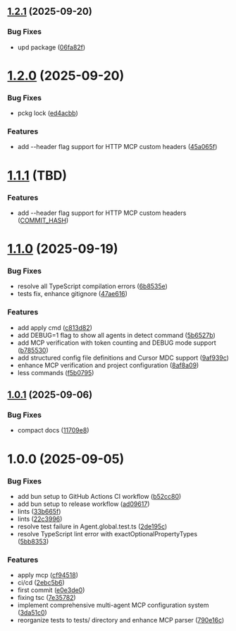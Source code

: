 ## [1.2.1](https://github.com/agentinit/agentinit/compare/v1.2.0...v1.2.1) (2025-09-20)


### Bug Fixes

* upd package ([06fa82f](https://github.com/agentinit/agentinit/commit/06fa82fb67e296e85330806084ecea12f6916f05))

# [1.2.0](https://github.com/agentinit/agentinit/compare/v1.1.0...v1.2.0) (2025-09-20)


### Bug Fixes

* pckg lock ([ed4acbb](https://github.com/agentinit/agentinit/commit/ed4acbbc27c6342a109c81b91e6a23f264de1b9f))


### Features

* add --header flag support for HTTP MCP custom headers ([45a065f](https://github.com/agentinit/agentinit/commit/45a065f3b3876056acc76df4291db1808b94040a))

# [1.1.1](https://github.com/agentinit/agentinit/compare/v1.1.0...v1.1.1) (TBD)

### Features

* add --header flag support for HTTP MCP custom headers ([COMMIT_HASH](https://github.com/agentinit/agentinit/commit/COMMIT_HASH))

# [1.1.0](https://github.com/agentinit/agentinit/compare/v1.0.1...v1.1.0) (2025-09-19)


### Bug Fixes

* resolve all TypeScript compilation errors ([6b8535e](https://github.com/agentinit/agentinit/commit/6b8535e89e5e701587199fce519bd4d449d186e3))
* tests fix, enhance gitignore ([47ae616](https://github.com/agentinit/agentinit/commit/47ae616559a144ae1c2025060cffeefde494baac))


### Features

* add apply cmd ([c813d82](https://github.com/agentinit/agentinit/commit/c813d829aa0ef51029516f9e35af752efbb006e0))
* add DEBUG=1 flag to show all agents in detect command ([5b6527b](https://github.com/agentinit/agentinit/commit/5b6527bf0174f23be15a9795bb617e303283f5af))
* add MCP verification with token counting and DEBUG mode support ([b785530](https://github.com/agentinit/agentinit/commit/b78553073756719f40699591f2915190451fa285))
* add structured config file definitions and Cursor MDC support ([9af939c](https://github.com/agentinit/agentinit/commit/9af939c8102810d8f0a1d562fe5d561cf62af230))
* enhance MCP verification and project configuration ([8af8a09](https://github.com/agentinit/agentinit/commit/8af8a09a974c2f0f6075fda60e72c120517af13a))
* less commands ([f5b0795](https://github.com/agentinit/agentinit/commit/f5b07958f3296aa74e1d378d3e66fcf2146a6c00))

## [1.0.1](https://github.com/agentinit/agentinit/compare/v1.0.0...v1.0.1) (2025-09-06)


### Bug Fixes

* compact docs ([11709e8](https://github.com/agentinit/agentinit/commit/11709e8655d217178c1ab8943ab02247e0c36b4f))

# 1.0.0 (2025-09-05)


### Bug Fixes

* add bun setup to GitHub Actions CI workflow ([b52cc80](https://github.com/agentinit/agentinit/commit/b52cc80aaa5427f28bec728dd07c1470cdf1540c))
* add bun setup to release workflow ([ad09617](https://github.com/agentinit/agentinit/commit/ad096176a903e860c6f5eab6a8ad845b2beefa7c))
* lints ([33b665f](https://github.com/agentinit/agentinit/commit/33b665f2bf0f6b30995f70feb96d1782a5312010))
* lints ([22c3996](https://github.com/agentinit/agentinit/commit/22c3996f1df4825e7c346c027081a127bd072c33))
* resolve test failure in Agent.global.test.ts ([2de195c](https://github.com/agentinit/agentinit/commit/2de195c593c3f5fdaf7e809098af1b2c74836f48))
* resolve TypeScript lint error with exactOptionalPropertyTypes ([5bb8353](https://github.com/agentinit/agentinit/commit/5bb8353d20ae8159958f9b17aeb338196ac110b8))


### Features

* apply mcp ([cf94518](https://github.com/agentinit/agentinit/commit/cf94518d05c494f755d0e56d7bc70b9aa0efdb30))
* ci/cd ([2ebc5b6](https://github.com/agentinit/agentinit/commit/2ebc5b6c0b7599eebaaa703e10d881b8a8ed1080))
* first commit ([e0e3de0](https://github.com/agentinit/agentinit/commit/e0e3de040aed1ebacea26a05d780ca0b143bb3ae))
* fixing tsc ([7e35782](https://github.com/agentinit/agentinit/commit/7e3578216d6d541e02e745b96541a21515690e20))
* implement comprehensive multi-agent MCP configuration system ([3da51c0](https://github.com/agentinit/agentinit/commit/3da51c036c24faa49437db61fadad72bc9712f03))
* reorganize tests to tests/ directory and enhance MCP parser ([790e16c](https://github.com/agentinit/agentinit/commit/790e16c289354acc5b6a81e814b70b409263247b))

